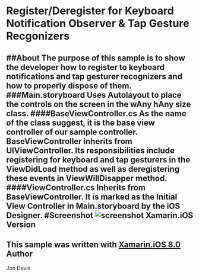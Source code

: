 Register/Deregister for Keyboard Notification Observer & Tap Gesture Recgonizers
=====
##About
The purpose of this sample is to show the developer how to register to keyboard notifications and tap gesturer recognizers and how to properly dispose of them.
###Main.storyboard
Uses Autolayout to place the controls on the screen in the wAny hAny size class.
####BaseViewController.cs
As the name of the class suggest, it is the base view controller of our sample controller. BaseViewController inherits from UIViewController. Its responsibilities include registering for keyboard and tap gesturers in the ViewDidLoad method as well as deregistering these events in ViewWillDisapper method. 
####ViewController.cs
Inherits from BaseViewController. It is marked as the Initial View Controller in Main.storyboard by the iOS Designer.
#Screenshot
![screenshot](https://github.com/xamarin/customersuccess/blob/OnKeyboardAnimation/samples/Xamarin.iOS/OnKeyboardAnimation/Screenshot/1.png "Xamarin.iOS, Keyboard Animation")
Xamarin.iOS Version
---------------------
This sample was written with [Xamarin.iOS 8.0](http://xamarin.com/platform)
Author
-------
Jon Davis